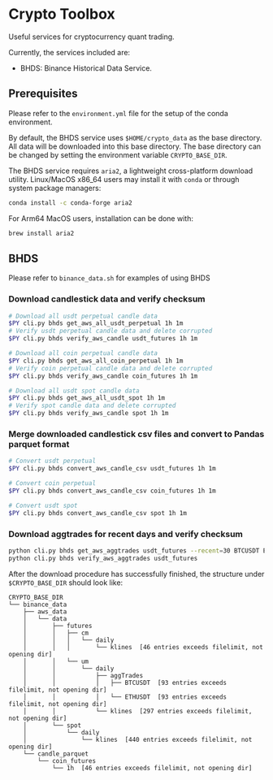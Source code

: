 # Crypto Toolbox

Useful services for cryptocurrency quant trading.

Currently, the services included are:
- BHDS: Binance Historical Data Service.

## Prerequisites

Please refer to the `environment.yml` file for the setup of the conda environment.

By default, the BHDS service uses `$HOME/crypto_data` as the base directory. All data will be downloaded into this base directory. The base directory can be changed by setting the environment variable `CRYPTO_BASE_DIR`.

The BHDS service requires `aria2`, a lightweight cross-platform download utility. 
Linux/MacOS x86_64 users may install it with `conda` or through system package managers:

``` bash
conda install -c conda-forge aria2
```

For Arm64 MacOS users, installation can be done with:

``` bash
brew install aria2
```

## BHDS

Please refer to `binance_data.sh` for examples of using BHDS

### Download candlestick data and verify checksum

```bash
# Download all usdt perpetual candle data
$PY cli.py bhds get_aws_all_usdt_perpetual 1h 1m
# Verify usdt perpetual candle data and delete corrupted
$PY cli.py bhds verify_aws_candle usdt_futures 1h 1m

# Download all coin perpetual candle data
$PY cli.py bhds get_aws_all_coin_perpetual 1h 1m
# Verify coin perpetual candle data and delete corrupted
$PY cli.py bhds verify_aws_candle coin_futures 1h 1m

# Download all usdt spot candle data
$PY cli.py bhds get_aws_all_usdt_spot 1h 1m
# Verify spot candle data and delete corrupted
$PY cli.py bhds verify_aws_candle spot 1h 1m
```

### Merge downloaded candlestick csv files and convert to Pandas parquet format

```bash
# Convert usdt perpetual
$PY cli.py bhds convert_aws_candle_csv usdt_futures 1h 1m

# Convert coin perpetual
$PY cli.py bhds convert_aws_candle_csv coin_futures 1h 1m

# Convert usdt spot
$PY cli.py bhds convert_aws_candle_csv spot 1h 1m
```

### Download aggtrades for recent days and verify checksum

```bash
python cli.py bhds get_aws_aggtrades usdt_futures --recent=30 BTCUSDT ETHUSDT
python cli.py bhds verify_aws_aggtrades usdt_futures
```

After the download procedure has successfully finished, the structure under `$CRYPTO_BASE_DIR` should look like:

```
CRYPTO_BASE_DIR
└── binance_data
    ├── aws_data
    │   └── data
    │       ├── futures
    │       │   ├── cm
    │       │   │   └── daily
    │       │   │       └── klines  [46 entries exceeds filelimit, not opening dir]
    │       │   └── um
    │       │       └── daily
    │       │           ├── aggTrades
    │       │           │   ├── BTCUSDT  [93 entries exceeds filelimit, not opening dir]
    │       │           │   └── ETHUSDT  [93 entries exceeds filelimit, not opening dir]
    │       │           └── klines  [297 entries exceeds filelimit, not opening dir]
    │       └── spot
    │           └── daily
    │               └── klines  [440 entries exceeds filelimit, not opening dir]
    └── candle_parquet
        └── coin_futures
            └── 1h  [46 entries exceeds filelimit, not opening dir]
```